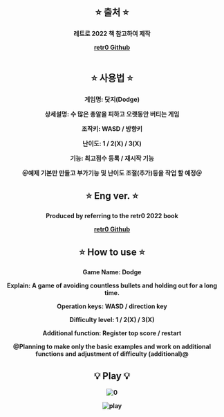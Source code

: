<div align="center">

⭐ 출처 ⭐
------------
<b>레트로 2022 책 참고하여 제작

<a href = "https://github.com/IJEMIN/Unity-Programming-Essence-2021">retr0 Github</a>
<br>
<br>

⭐ 사용법 ⭐
----------
게임명: 닷지(Dodge)

상세설명: 수 많은 총알을 피하고 오랫동안 버티는 게임

조작키: WASD / 방향키

난이도: 1 / 2(X) / 3(X)

기능: 최고점수 등록 / 재시작 기능

＠예제 기본만 만들고 부가기능 및 난이도 조절(추가)등을 작업 할 예정＠

⭐ Eng ver. ⭐
-----------
<b>Produced by referring to the retr0 2022 book</b>

<a href = "https://github.com/IJEMIN/Unity-Programming-Essence-2021">retr0 Github</a>

⭐ How to use ⭐
----------------
Game Name: Dodge

Explain: A game of avoiding countless bullets and holding out for a long time.

Operation keys: WASD / direction key

Difficulty level: 1 / 2(X) / 3(X)

Additional function: Register top score / restart

@Planning to make only the basic examples and work on additional functions and adjustment of difficulty (additional)@


💡 Play 💡
-------------
![0](https://user-images.githubusercontent.com/102477933/211557205-e4d45f64-e2b5-468e-9416-703dac30d174.PNG)

![play](https://user-images.githubusercontent.com/102477933/211557435-fe747879-b522-4b81-a8ec-70179f90a99a.gif)




</div>
